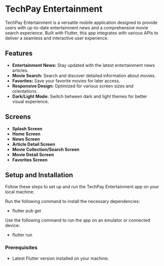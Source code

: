 # TechPay Entertainment

TechPay Entertainment is a versatile mobile application designed to provide users with up-to-date entertainment news and a comprehensive movie search experience. Built with Flutter, this app integrates with various APIs to deliver a seamless and interactive user experience.

## Features

- **Entertainment News:** Stay updated with the latest entertainment news articles.
- **Movie Search:** Search and discover detailed information about movies.
- **Favorites:** Save your favorite movies for later access.
- **Responsive Design:** Optimized for various screen sizes and orientations.
- **Dark/Light Mode:** Switch between dark and light themes for better visual experience.


## Screens

- **Splash Screen**
- **Home Screen**
- **News Screen**
- **Article Detail Screen**
- **Movie Collection/Search Screen**
- **Movie Detail Screen**
- **Favorites Screen**


## Setup and Installation

Follow these steps to set up and run the TechPay Entertainment app on your local machine:

Run the following command to install the necessary dependencies:
- flutter pub get

Use the following command to run the app on an emulator or connected device:
- flutter run

### Prerequisites

- Latest Flutter version installed on your machine.

